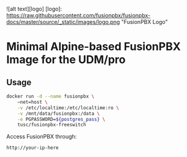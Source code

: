 ![alt text][logo]
[logo]: https://raw.githubusercontent.com/fusionpbx/fusionpbx-docs/master/source/_static/images/logo.png "FusionPBX Logo"


# Minimal Alpine-based FusionPBX Image for the UDM/pro

Usage
-----

```bash
docker run -d --name fusionpbx \
	–net=host \
	-v /etc/localtime:/etc/localtime:ro \
	-v /mnt/data/fusionpbx:/data \
	-e PGPASSWORD=${postgres_pass} \
	tusc/fusionpbx-freeswitch 
```
Access FusionPBX through: 
```
http://your-ip-here
```


